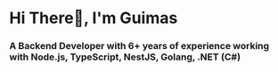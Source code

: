 <h1 align="left">Hi There👋, I'm Guimas</h1>
<h3 align="left">A Backend Developer with 6+ years of experience working with Node.js, TypeScript, NestJS, Golang, .NET (C#)</h3>
